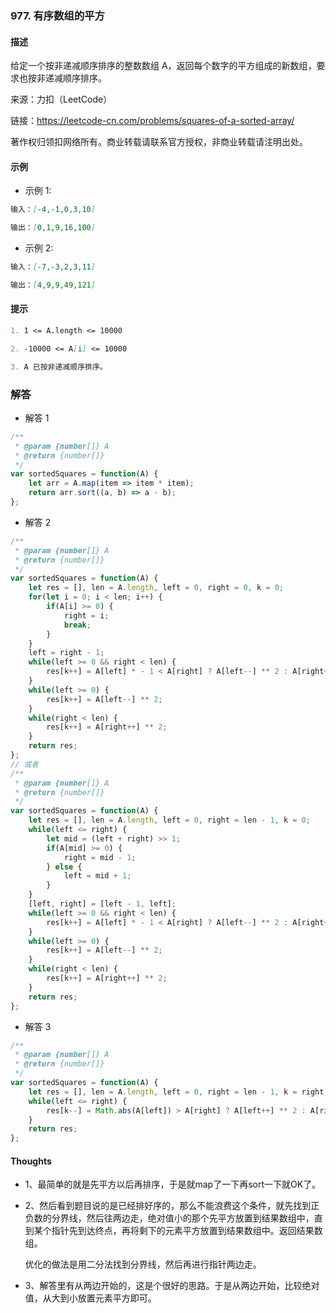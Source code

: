 ### 977. 有序数组的平方

#### 描述

给定一个按非递减顺序排序的整数数组 A，返回每个数字的平方组成的新数组，要求也按非递减顺序排序。

来源：力扣（LeetCode）

链接：https://leetcode-cn.com/problems/squares-of-a-sorted-array/

著作权归领扣网络所有。商业转载请联系官方授权，非商业转载请注明出处。

#### 示例

+ 示例 1:
```md
输入：[-4,-1,0,3,10]

输出：[0,1,9,16,100]
```
+ 示例 2:
```md
输入：[-7,-3,2,3,11]

输出：[4,9,9,49,121]
```


#### 提示
```md
1. 1 <= A.length <= 10000

2. -10000 <= A[i] <= 10000

3. A 已按非递减顺序排序。
```

### 解答

+ 解答 1
```js
/**
 * @param {number[]} A
 * @return {number[]}
 */
var sortedSquares = function(A) {
    let arr = A.map(item => item * item);
    return arr.sort((a, b) => a - b);
};
```

+ 解答 2
```js
/**
 * @param {number[]} A
 * @return {number[]}
 */
var sortedSquares = function(A) {
    let res = [], len = A.length, left = 0, right = 0, k = 0;
    for(let i = 0; i < len; i++) {
        if(A[i] >= 0) {
            right = i;
            break;
        }
    }
    left = right - 1;
    while(left >= 0 && right < len) {
        res[k++] = A[left] * - 1 < A[right] ? A[left--] ** 2 : A[right++] ** 2;
    }
    while(left >= 0) {
        res[k++] = A[left--] ** 2;
    }
    while(right < len) {
        res[k++] = A[right++] ** 2;
    }
    return res;
};
// 或者
/**
 * @param {number[]} A
 * @return {number[]}
 */
var sortedSquares = function(A) {
    let res = [], len = A.length, left = 0, right = len - 1, k = 0;
    while(left <= right) {
        let mid = (left + right) >> 1;
        if(A[mid] >= 0) {
            right = mid - 1;
        } else {
            left = mid + 1;
        }
    }
    [left, right] = [left - 1, left];
    while(left >= 0 && right < len) {
        res[k++] = A[left] * - 1 < A[right] ? A[left--] ** 2 : A[right++] ** 2;
    }
    while(left >= 0) {
        res[k++] = A[left--] ** 2;
    }
    while(right < len) {
        res[k++] = A[right++] ** 2;
    }
    return res;
};
```

+ 解答 3
```js
/**
 * @param {number[]} A
 * @return {number[]}
 */
var sortedSquares = function(A) {
    let res = [], len = A.length, left = 0, right = len - 1, k = right;
    while(left <= right) {
        res[k--] = Math.abs(A[left]) > A[right] ? A[left++] ** 2 : A[right--] ** 2;
    }
    return res;
};
```

#### Thoughts

+ 1、最简单的就是先平方以后再排序，于是就map了一下再sort一下就OK了。

+ 2、然后看到题目说的是已经排好序的，那么不能浪费这个条件，就先找到正负数的分界线，然后往两边走，绝对值小的那个先平方放置到结果数组中，直到某个指针先到达终点，再将剩下的元素平方放置到结果数组中。返回结果数组。

  优化的做法是用二分法找到分界线，然后再进行指针两边走。

+ 3、解答里有从两边开始的，这是个很好的思路。于是从两边开始，比较绝对值，从大到小放置元素平方即可。